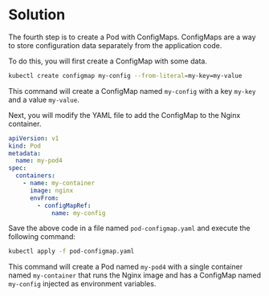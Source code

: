 # Solution

The fourth step is to create a Pod with ConfigMaps. ConfigMaps are a way to store configuration data separately from the application code.

To do this, you will first create a ConfigMap with some data.

```bash
kubectl create configmap my-config --from-literal=my-key=my-value
```

This command will create a ConfigMap named `my-config` with a key `my-key` and a value `my-value`.

Next, you will modify the YAML file to add the ConfigMap to the Nginx container.

```yaml
apiVersion: v1
kind: Pod
metadata:
  name: my-pod4
spec:
  containers:
    - name: my-container
      image: nginx
      envFrom:
        - configMapRef:
            name: my-config
```

Save the above code in a file named `pod-configmap.yaml` and execute the following command:

```bash
kubectl apply -f pod-configmap.yaml
```

This command will create a Pod named `my-pod4` with a single container named `my-container` that runs the Nginx image and has a ConfigMap named `my-config` injected as environment variables.
